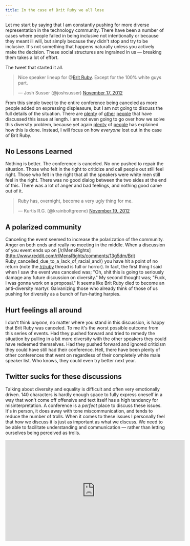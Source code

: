 ```yaml
---
title: In the case of Brit Ruby we all lose
---
```


Let me start by saying that I am constantly pushing for more diverse representation in the technology community. There have been a number of cases where people failed in being inclusive not intentionally or because they meant ill will, but simply because they didn't stop and try to be inclusive. It's not something that happens naturally unless you actively make the decision. These social structures are ingrained in us &mdash; breaking them takes a lot of effort.

The tweet that started it all. 

<blockquote class="twitter-tweet tw-align-center"><p>Nice speaker lineup for @<a href="https://twitter.com/Brit Ruby">Brit Ruby</a>. Except for the 100% white guys part.</p>&mdash; Josh Susser (@joshsusser) <a href="https://twitter.com/joshsusser/status/269844125363339264" data-datetime="2012-11-17T16:47:07+00:00">November 17, 2012</a></blockquote>
<script src="//platform.twitter.com/widgets.js" charset="utf-8"></script>

From this simple tweet to the entire conference being canceled as more people added on expressing displeasure, but I am not going to discuss the full details of the situation. There are [plenty](http://testobsessed.com/2012/11/diverse-discussions/) of [other](http://devblog.avdi.org/2012/11/19/on-britruby/) [people](http://words.steveklabnik.com/narratives) that have discussed this issue at length. I am not even going to go over how we solve this diversity problem, because yet again [plenty](http://ashedryden.com/blog/so-you-want-to-put-on-a-diverse-inclusive-conference) of [people](http://geekfeminism.org/2012/05/21/how-i-got-50-women-speakers-at-my-tech-conference/) has explained how this is done. Instead, I will focus on how *everyone* lost out in the case of Brit Ruby.

## No Lessons Learned

Nothing is better. The conference is canceled. No one pushed to repair the situation. Those who felt in the right to criticize and call people out still feel right. Those who felt in the right that all the speakers were white men still feel in the right. There was no good dialog between the two sides at the end of this. There was a lot of anger and bad feelings, and nothing good came out of it. 

<blockquote class="twitter-tweet tw-align-center"><p>Ruby has, overnight, become a very ugly thing for me.</p>&mdash; Kurtis R.G. (@krainboltgreene) <a href="https://twitter.com/krainboltgreene/status/270541725477511168" data-datetime="2012-11-19T14:59:08+00:00">November 19, 2012</a></blockquote>
<script src="//platform.twitter.com/widgets.js" charset="utf-8"></script>

## A polarized community

Canceling the event seemed to increase the polarization of the community. Anger on both ends and really no meeting in the middle. When a discussion of you event ends up on [/r/MensRights](http://www.reddit.com/r/MensRights/comments/13g5dm/Brit Ruby_cancelled_due_to_a_lack_of_racial_and/) you have hit a point of no return (note the [/r/ruby](http://www.reddit.com/r/ruby/comments/13ekhd/british_ruby_conference_cancelled/) thread is full or horror). In fact, the first thing I said when I saw the event was canceled was; "Oh, shit this is going to seriously damage any future discussion on diversity." My second thought was; "Fuck, I was gonna work on a proposal." It seems like Brit Ruby died to become an anti-diversity martyr. Galvanizing those who already think of those of us pushing for diversity as a bunch of fun-hating harpies.

## Hurt feelings all around

I don't think *anyone*, no matter where you stand in this discussion, is happy that Brit Ruby was canceled. To me it's the worst possible outcome from this series of events. Had they pushed forward and tried to remedy the situation by pulling in a bit more diversity with the other speakers they could have redeemed themselves. Had they pushed forward and ignored criticism they could have still had their conference. Hell, there have been plenty of other conferences that went on regardless of their completely white male speaker list. Who knows, they could even try better next year. 

## Twitter sucks for these discussions

Talking about diversity and equality is difficult and often very emotionally driven. 140 characters is hardly enough space to fully express oneself in a way that won't come off offensive and text itself has a high tendency for misinterpretation. A conference is a *perfect* place to discuss these issues. It's in person, it does away with tone miscommunication, and tends to reduce the number of trolls. When it comes to these issues I personally feel that how we discuss it is just as important as what we discuss. We need to be able to facilitate understanding and communication &mdash; rather than letting ourselves being perceived as trolls. 

<iframe width="560" height="315" src="http://www.youtube.com/embed/b0Ti-gkJiXc?rel=0" frameborder="0" allowfullscreen></iframe>